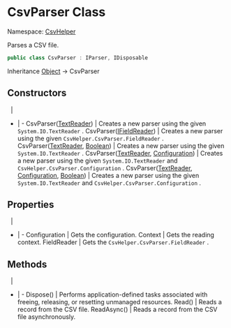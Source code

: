# CsvParser Class

Namespace: [CsvHelper](/api/CsvHelper)

Parses a CSV file.

```cs
public class CsvParser : IParser, IDisposable
```

Inheritance [Object](https://docs.microsoft.com/en-us/dotnet/api/system.object) -> CsvParser

## Constructors
&nbsp; | &nbsp;
- | -
CsvParser([TextReader](https://docs.microsoft.com/en-us/dotnet/api/system.io.textreader)) | Creates a new parser using the given ``System.IO.TextReader`` .
CsvParser([IFieldReader](/api/CsvHelper/IFieldReader)) | Creates a new parser using the given ``CsvHelper.CsvParser.FieldReader`` .
CsvParser([TextReader](https://docs.microsoft.com/en-us/dotnet/api/system.io.textreader), [Boolean](https://docs.microsoft.com/en-us/dotnet/api/system.boolean)) | Creates a new parser using the given ``System.IO.TextReader`` .
CsvParser([TextReader](https://docs.microsoft.com/en-us/dotnet/api/system.io.textreader), [Configuration](/api/CsvHelper.Configuration/Configuration)) | Creates a new parser using the given ``System.IO.TextReader`` and ``CsvHelper.CsvParser.Configuration`` .
CsvParser([TextReader](https://docs.microsoft.com/en-us/dotnet/api/system.io.textreader), [Configuration](/api/CsvHelper.Configuration/Configuration), [Boolean](https://docs.microsoft.com/en-us/dotnet/api/system.boolean)) | Creates a new parser using the given ``System.IO.TextReader`` and ``CsvHelper.CsvParser.Configuration`` .

## Properties
&nbsp; | &nbsp;
- | -
Configuration | Gets the configuration.
Context | Gets the reading context.
FieldReader | Gets the ``CsvHelper.CsvParser.FieldReader`` .

## Methods
&nbsp; | &nbsp;
- | -
Dispose() | Performs application-defined tasks associated with freeing, releasing, or resetting unmanaged resources.
Read() | Reads a record from the CSV file.
ReadAsync() | Reads a record from the CSV file asynchronously.
